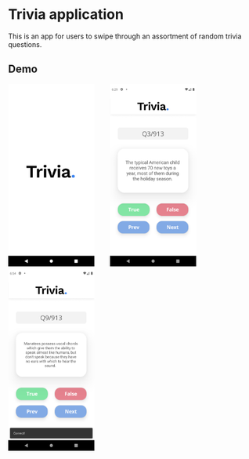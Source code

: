 # Trivia application

This is an app for users to swipe through an assortment of random trivia questions.

## Demo

<img src="/images/splash_screen.png" width=35% height=35%> &nbsp;&nbsp;&nbsp;&nbsp;&nbsp;&nbsp; 
<img src="/images/trivia_in_action.png" width=35% height=35%>&nbsp;&nbsp;&nbsp;&nbsp;&nbsp;&nbsp;<img src="/images/false_answer.png" width=35% height=35%>

